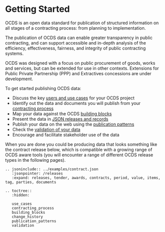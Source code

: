 # Getting Started

OCDS is an open data standard for publication of structured information on all stages of a contracting process: from planning to implementation.

The publication of OCDS data can enable greater transparency in public contracting, and can support accessible and in-depth analysis of the efficiency, effectiveness, fairness, and integrity of public contracting systems. 

OCDS was designed with a focus on public procurement of goods, works and services, but can be extended for use in other contexts. Extensions for Public Private Partnership (PPP) and Extractives concessions are under development.

To get started publishing OCDS data:

* Discuss the key [users and use cases](use_cases) for your OCDS project
* Identify out the data and documents you will publish from your [contracting process](contracting_process)
* Map your data against the OCDS [building blocks](building_blocks)
* Present the data in [JSON releases and records](change_history)
* Publish your data on the web using the [publication patterns](publication_patterns)
* Check the [validation of your data](validation)
* Encourage and facilitate stakeholder use of the data

<!-- You can find [samples of OCDS data](ToDo), and [information on using OCDS](ToDo) in the implementation handbook. -->

When you are done you could be producing data that looks something like the contract release below, which is compatible with a growing range of OCDS aware tools (you will encounter a range of different OCDS release types in the following pages).

```eval_rst
.. jsoninclude:: ../examples/contract.json
   :jsonpointer: /releases
   :expand: releases, tender, awards, contracts, period, value, items, tag, parties, documents

```

```eval_rst
.. toctree::
   :hidden:

   use_cases
   contracting_process
   building_blocks
   change_history
   publication_patterns
   validation
```
